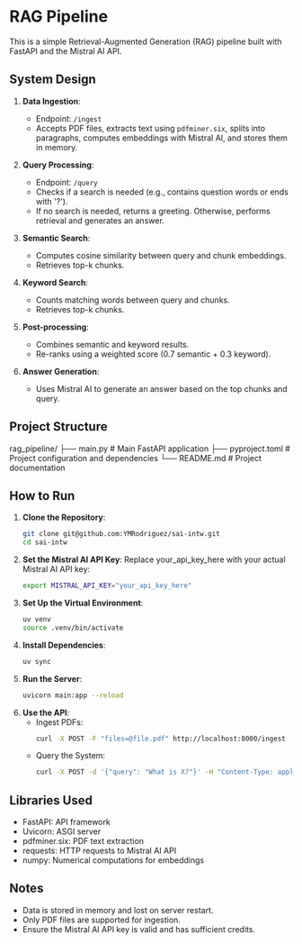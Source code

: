 # RAG Pipeline

This is a simple Retrieval-Augmented Generation (RAG) pipeline built with FastAPI and the Mistral AI API.

## System Design

1. **Data Ingestion**:
   - Endpoint: `/ingest`
   - Accepts PDF files, extracts text using `pdfminer.six`, splits into paragraphs, computes embeddings with Mistral AI, and stores them in memory.

2. **Query Processing**:
   - Endpoint: `/query`
   - Checks if a search is needed (e.g., contains question words or ends with '?').
   - If no search is needed, returns a greeting. Otherwise, performs retrieval and generates an answer.

3. **Semantic Search**:
   - Computes cosine similarity between query and chunk embeddings.
   - Retrieves top-k chunks.

4. **Keyword Search**:
   - Counts matching words between query and chunks.
   - Retrieves top-k chunks.

5. **Post-processing**:
   - Combines semantic and keyword results.
   - Re-ranks using a weighted score (0.7 semantic + 0.3 keyword).

6. **Answer Generation**:
   - Uses Mistral AI to generate an answer based on the top chunks and query.

## Project Structure
rag_pipeline/
├── main.py         # Main FastAPI application
├── pyproject.toml  # Project configuration and dependencies
└── README.md       # Project documentation

## How to Run

1. **Clone the Repository**:
   ```bash
   git clone git@github.com:YMRodriguez/sai-intw.git
   cd sai-intw
2. **Set the Mistral AI API Key**:
Replace your_api_key_here with your actual Mistral AI API key: 
    ```bash
    export MISTRAL_API_KEY="your_api_key_here"
3. **Set Up the Virtual Environment**:
   ```bash
   uv venv
   source .venv/bin/activate

4. **Install Dependencies**:
   ```bash
   uv sync

5. **Run the Server**:
   ```bash
   uvicorn main:app --reload

6. **Use the API**:
   - Ingest PDFs:
     ```bash
     curl -X POST -F "files=@file.pdf" http://localhost:8000/ingest
   - Query the System:
     ```bash
     curl -X POST -d '{"query": "What is X?"}' -H "Content-Type: application/json" http://localhost:8000/query

## Libraries Used

- FastAPI: API framework
- Uvicorn: ASGI server
- pdfminer.six: PDF text extraction
- requests: HTTP requests to Mistral AI API
- numpy: Numerical computations for embeddings

## Notes

- Data is stored in memory and lost on server restart.
- Only PDF files are supported for ingestion.
- Ensure the Mistral AI API key is valid and has sufficient credits.

